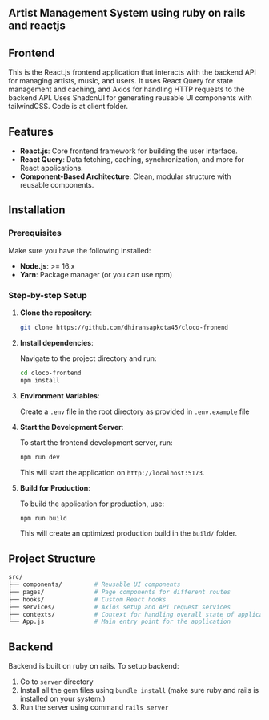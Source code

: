 ## Artist Management System using ruby on rails and reactjs

## Frontend

This is the React.js frontend application that interacts with the backend API for managing artists, music, and users. It uses React Query for state management and caching, and Axios for handling HTTP requests to the backend API. Uses ShadcnUI for generating reusable UI components with tailwindCSS. Code is at client folder.

## Features

- **React.js**: Core frontend framework for building the user interface.
- **React Query**: Data fetching, caching, synchronization, and more for React applications.
- **Component-Based Architecture**: Clean, modular structure with reusable components.

## Installation

### Prerequisites

Make sure you have the following installed:

- **Node.js**: >= 16.x
- **Yarn**: Package manager (or you can use npm)

### Step-by-step Setup

1. **Clone the repository**:

    ```bash
    git clone https://github.com/dhiransapkota45/cloco-fronend
    ```

2. **Install dependencies**:

    Navigate to the project directory and run:

    ```bash
    cd cloco-frontend
    npm install
    ```

3. **Environment Variables**:

    Create a `.env` file in the root directory as provided in ```.env.example``` file

4. **Start the Development Server**:

    To start the frontend development server, run:

    ```bash
    npm run dev
    ```

    This will start the application on `http://localhost:5173`.

5. **Build for Production**:

    To build the application for production, use:

    ```bash
    npm run build
    ```

    This will create an optimized production build in the `build/` folder.

## Project Structure

```bash
src/
├── components/         # Reusable UI components
├── pages/              # Page components for different routes
├── hooks/              # Custom React hooks
├── services/           # Axios setup and API request services
├── contexts/           # Context for handling overall state of application
└── App.js              # Main entry point for the application

```

## Backend
Backend is built on ruby on rails.
To setup backend:
1. Go to ```server``` directory
2. Install all the gem files using ```bundle install``` (make sure ruby and rails is installed on your system.)
3. Run the server using command ```rails server```